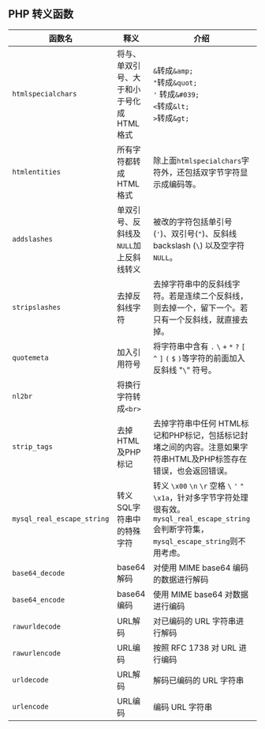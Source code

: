 ##  PHP 转义函数

|函数名|释义|介绍|使用
|---|---|----|---|
`htmlspecialchars`|将与、单双引号、大于和小于号化成HTML格式|`&`转成`&amp;`<br>`"`转成`&quot;`<br>`'` 转成`&#039;`<br>`<`转成`&lt;`<br>`>`转成`&gt;`|html页面输出用户输入内容<br> `sitemap.xml` 转义链接
`htmlentities`|所有字符都转成HTML格式|除上面`htmlspecialchars`字符外，还包括双字节字符显示成编码等。
`addslashes`|单双引号、反斜线及`NULL`加上反斜线转义|被改的字符包括单引号 (`'`)、双引号(`"`)、反斜线 backslash (`\`) 以及空字符`NULL`。
`stripslashes`|去掉反斜线字符|去掉字符串中的反斜线字符。若是连续二个反斜线，则去掉一个，留下一个。若只有一个反斜线，就直接去掉。
`quotemeta`|加入引用符号|将字符串中含有 `.` `\` `+` `*` `?` `[` `^` `]` `(` `$` `)`等字符的前面加入反斜线 "`\`" 符号。
`nl2br`|将换行字符转成`<br>`
`strip_tags`|去掉HTML及PHP标记|去掉字符串中任何 HTML标记和PHP标记，包括标记封堵之间的内容。注意如果字符串HTML及PHP标签存在错误，也会返回错误。
`mysql_real_escape_string`|转义SQL字符串中的特殊字符|转义 `\x00`  `\n` `\r`  空格  `\`  `'`  `"` `\x1a`，针对多字节字符处理很有效。`mysql_real_escape_string`会判断字符集，`mysql_escape_string`则不用考虑。
`base64_decode`|base64解码|对使用 MIME base64 编码的数据进行解码
`base64_encode`|base64编码|使用 MIME base64 对数据进行编码
`rawurldecode`|URL解码|对已编码的 URL 字符串进行解码
`rawurlencode`|URL编码|按照 RFC 1738 对 URL 进行编码
`urldecode`|URL解码|解码已编码的 URL 字符串
`urlencode`|URL编码|编码 URL 字符串

